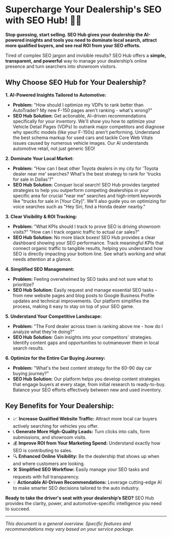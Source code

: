 # Supercharge Your Dealership's SEO with SEO Hub! 🚗💨

**Stop guessing, start selling. SEO Hub gives your dealership the AI-powered insights and tools you need to dominate local search, attract more qualified buyers, and see real ROI from your SEO efforts.**

Tired of complex SEO jargon and invisible results? SEO Hub offers a **simple, transparent, and powerful** way to manage your dealership’s online presence and turn searchers into showroom visitors.

## Why Choose SEO Hub for Your Dealership?

**1. AI-Powered Insights Tailored to Automotive:**
   *   **Problem:** "How should I optimize my VDPs to rank better than AutoTrader? My new F-150 pages aren't ranking - what's wrong?"
   *   **SEO Hub Solution:** Get actionable, AI-driven recommendations specifically for your inventory. We'll show you how to optimize your Vehicle Detail Pages (VDPs) to outrank major competitors and diagnose why specific models (like your F-150s) aren't performing. Understand the best schema markup for used cars and tackle Core Web Vitals issues caused by numerous vehicle images. Our AI understands automotive retail, not just generic SEO!

**2. Dominate Your Local Market:**
   *   **Problem:** "How can I beat other Toyota dealers in my city for 'Toyota dealer near me' searches? What's the best strategy to rank for 'trucks for sale in Dallas'?"
   *   **SEO Hub Solution:** Conquer local search! SEO Hub provides targeted strategies to help you outperform competing dealerships in your specific area for crucial "near me" searches and high-intent keywords like "trucks for sale in [Your City]". We'll also guide you on optimizing for voice searches such as "Hey Siri, find a Honda dealer nearby."

**3. Clear Visibility & ROI Tracking:**
   *   **Problem:** "What KPIs should I track to prove SEO is driving showroom visits?" "How can I track organic traffic to actual car sales?"
   *   **SEO Hub Solution:** No more black boxes! SEO Hub provides a clear dashboard showing your SEO performance. Track meaningful KPIs that connect organic traffic to tangible results, helping you understand how SEO is directly impacting your bottom line. See what’s working and what needs attention at a glance.

**4. Simplified SEO Management:**
   *   **Problem:** Feeling overwhelmed by SEO tasks and not sure what to prioritize?
   *   **SEO Hub Solution:** Easily request and manage essential SEO tasks – from new website pages and blog posts to Google Business Profile updates and technical improvements. Our platform simplifies the process, making it easy to stay on top of your SEO game.

**5. Understand Your Competitive Landscape:**
   *   **Problem:** "The Ford dealer across town is ranking above me - how do I analyze what they're doing?"
   *   **SEO Hub Solution:** Gain insights into your competitors' strategies. Identify content gaps and opportunities to outmaneuver them in local search results.

**6. Optimize for the Entire Car Buying Journey:**
   *   **Problem:** "What's the best content strategy for the 60-90 day car buying journey?"
   *   **SEO Hub Solution:** Our platform helps you develop content strategies that engage buyers at every stage, from initial research to ready-to-buy. Balance your SEO efforts effectively between new and used inventory.

## Key Benefits for Your Dealership:

*   📈 **Increase Qualified Website Traffic:** Attract more local car buyers actively searching for vehicles you offer.
*   📞 **Generate More High-Quality Leads:** Turn clicks into calls, form submissions, and showroom visits.
*   💰 **Improve ROI from Your Marketing Spend:** Understand exactly how SEO is contributing to sales.
*   🔍 **Enhanced Online Visibility:** Be the dealership that shows up when and where customers are looking.
*   🛠️ **Simplified SEO Workflow:** Easily manage your SEO tasks and requests with full transparency.
*   💡 **Actionable AI-Driven Recommendations:** Leverage cutting-edge AI to make smarter SEO decisions tailored to the auto industry.

**Ready to take the driver's seat with your dealership’s SEO?**
SEO Hub provides the clarity, power, and automotive-specific intelligence you need to succeed.

---

*This document is a general overview. Specific features and recommendations may vary based on your service package.*
